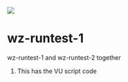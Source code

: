 
![](https://i.ibb.co/mGS1DPg/image.png)

# wz-runtest-1
wz-runtest-1 and wz-runtest-2 together

1. This has the VU script code